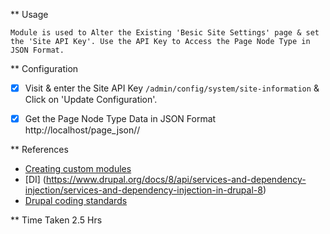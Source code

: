 ** Usage
    
	Module is used to Alter the Existing 'Besic Site Settings' page & set the 'Site API Key'. Use the API Key to Access the Page Node Type in JSON Format.

** Configuration

  - [x] Visit & enter the Site API Key `/admin/config/system/site-information` & Click on 'Update Configuration'.
  - [x] Get the Page Node Type Data in JSON Format http://localhost/page_json/<site-api-key>/<nid>


** References

  - [Creating custom modules](https://www.drupal.org/docs/8/creating-custom-modules)
  - [DI] (https://www.drupal.org/docs/8/api/services-and-dependency-injection/services-and-dependency-injection-in-drupal-8)
  - [Drupal coding standards](https://www.drupal.org/node/318)
  
** Time Taken
2.5 Hrs